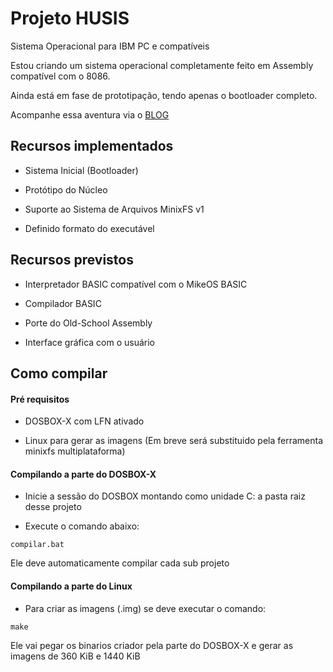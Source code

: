 # Projeto HUSIS

Sistema Operacional para IBM PC e compatíveis



Estou criando um sistema operacional completamente feito em Assembly compatível com o 8086.



Ainda está em fase de prototipação, tendo apenas o bootloader completo.



Acompanhe essa aventura via o [BLOG](http://humbertocsjr.dev.br)



## Recursos implementados

- Sistema Inicial (Bootloader)

- Protótipo do Núcleo

- Suporte ao Sistema de Arquivos MinixFS v1

- Definido formato do executável



## Recursos previstos

- Interpretador BASIC compatível com o MikeOS BASIC

- Compilador BASIC

- Porte do Old-School Assembly

- Interface gráfica com o usuário



## Como compilar

#### Pré requisitos

- DOSBOX-X com LFN ativado

- Linux para gerar as imagens (Em breve será substituido pela ferramenta minixfs multiplataforma)

#### Compilando a parte do DOSBOX-X

- Inicie a sessão do DOSBOX montando como unidade C: a pasta raiz desse projeto

- Execute o comando abaixo:

```batch
compilar.bat
```

Ele deve automaticamente compilar cada sub projeto

#### Compilando a parte do Linux

- Para criar as imagens (.img) se deve executar o comando:

```shell
make
```

Ele vai pegar os binarios criador pela parte do DOSBOX-X e gerar as imagens de 360 KiB e 1440 KiB

